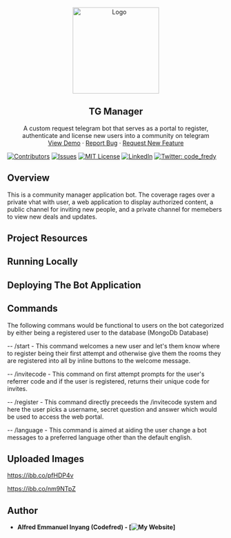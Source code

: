 <br />

<p align="center">
    <a href="#">
    <img src="https://ibb.co/nm9NTpZ" alt="Logo" width="200" height="200"></a>
</p>

<h2 align="center">TG Manager</h2>

<p align="center">
    A custom request telegram bot that serves as a portal to register, authenticate and license new users into a community on telegram
    <br />
    <a href="https://t.me/escrowbbot">View Demo</a>
    ·
    <a href="https://github.com/Pycomet/mafiam-bot/issues">Report Bug</a>
    ·
    <a href="https://github.com/Pycomet/mafiam-bot/issues">Request New Feature</a>
</p>

[![Contributors][contributors-shield]][contributors-url]
[![Issues][issues-shield]][issues-url]
[![MIT License][license-shield]][license-url]
[![LinkedIn][linkedin-shield]][linkedin-url]
<a href="https://twitter.com/code_fredy" target="_blank">
<img alt="Twitter: code_fredy" src="https://img.shields.io/twitter/follow/code_fredy.svg?style=social" />
</a>

## Overview

This is a community manager application bot. The coverage rages over a private vhat with user, a web application to display authorized content, a public channel for inviting new people, and a private channel for memebers to view new deals and updates.

## Project Resources

## Running Locally

## Deploying The Bot Application

## Commands

The following commans would be functional to users on the bot categorized by either being a registered user to the
database (MongoDb Database)

-- /start - This command welcomes a new user and let's them know where to register being their first attempt and otherwise give them the rooms they are registered into all by inline buttons to the welcome message.

-- /invitecode - This command on first attempt prompts for the user's referrer code and if the user is registered, returns their unique code for invites.

-- /register - This command directly preceeds the /invitecode system and here the user picks a username, secret question and answer which would be used to access the web portal.

-- /language - This command is aimed at aiding the user change a bot messages to a preferred language other than the default english.

## Uploaded Images

https://ibb.co/pfHDP4v

https://ibb.co/nm9NTpZ

<!-- AUTHOR -->

## Author

- **Alfred Emmanuel Inyang (Codefred) - [![My Website][website]]**

[contributors-shield]: https://img.shields.io/github/contributors/Pycomet/mafiam-service-bot.svg?style=flat-square
[contributors-url]: https://github.com/Pycomet/mafiam-service-bot/graphs/contributors
[issues-shield]: https://img.shields.io/github/issues/Pycomet/mafiam-service-bot.svg?style=flat-square
[issues-url]: https://github.com/Pycomet/mafiam-service-bot/issues
[license-shield]: https://img.shields.io/github/license/Pycomet/mafiam-service-bot.svg?style=flat-square
[license-url]: https://github.com/Pycomet/mafiam-service-bot/blob/master/LICENSE.txt
[linkedin-shield]: https://img.shields.io/badge/-LinkedIn-black.svg?style=flat-square&logo=linkedin&colorB=555
[linkedin-url]: https://linkedin.com/in/alfredemmanuelinyang
[website]: https://codefred.me
